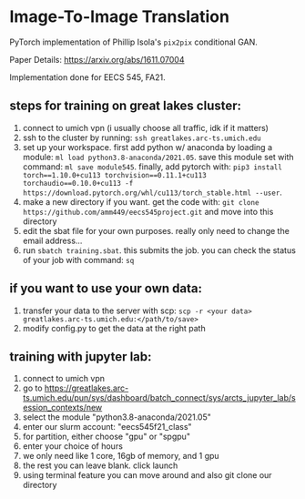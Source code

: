 # Image-To-Image Translation
PyTorch implementation of Phillip Isola's `pix2pix` conditional GAN. 

Paper Details: https://arxiv.org/abs/1611.07004

Implementation done for EECS 545, FA21. 

## steps for training on great lakes cluster:
1. connect to umich vpn (i usually choose all traffic, idk if it matters)
2. ssh to the cluster by running: `ssh greatlakes.arc-ts.umich.edu`
3. set up your workspace. first add python w/ anaconda by loading a module: `ml load python3.8-anaconda/2021.05`. save this module set with command: `ml save module545`. finally, add pytorch with:  `pip3 install torch==1.10.0+cu113 torchvision==0.11.1+cu113 torchaudio==0.10.0+cu113 -f https://download.pytorch.org/whl/cu113/torch_stable.html --user`.
4. make a new directory if you want. get the code with: `git clone https://github.com/amm449/eecs545project.git` and move into this directory
5. edit the sbat file for your own purposes. really only need to change the email address...
6. run `sbatch training.sbat`. this submits the job. you can check the status of your job with command: `sq`

## if you want to use your own data:
1. transfer your data to the server with scp: `scp -r <your data> greatlakes.arc-ts.umich.edu:</path/to/save>`
2. modify config.py to get the data at the right path

## training with jupyter lab:
1. connect to umich vpn
2. go to https://greatlakes.arc-ts.umich.edu/pun/sys/dashboard/batch_connect/sys/arcts_jupyter_lab/session_contexts/new
3. select the module "python3.8-anaconda/2021.05"
4. enter our slurm account: "eecs545f21_class"
5. for partition, either choose "gpu" or "spgpu"
6. enter your choice of hours
7. we only need like 1 core, 16gb of memory, and 1 gpu
8. the rest you can leave blank. click launch 
9. using terminal feature you can move around and also git clone our directory

